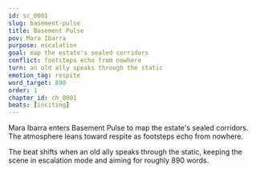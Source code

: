 ```yaml
---
id: sc_0001
slug: basement-pulse
title: Basement Pulse
pov: Mara Ibarra
purpose: escalation
goal: map the estate's sealed corridors
conflict: footsteps echo from nowhere
turn: an old ally speaks through the static
emotion_tag: respite
word_target: 890
order: 1
chapter_id: ch_0001
beats: [inciting]
---
```

Mara Ibarra enters Basement Pulse to map the estate's sealed corridors. The atmosphere leans toward respite as footsteps echo from nowhere.

The beat shifts when an old ally speaks through the static, keeping the scene in escalation mode and aiming for roughly 890 words.
